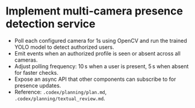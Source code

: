 # Implement multi-camera presence detection service

- Poll each configured camera for 1s using OpenCV and run the trained YOLO model to detect authorized users.
- Emit events when an authorized profile is seen or absent across all cameras.
- Adjust polling frequency: 10 s when a user is present, 5 s when absent for faster checks.
- Expose an async API that other components can subscribe to for presence updates.
- Reference: `.codex/planning/plan.md`, `.codex/planning/textual_review.md`.
